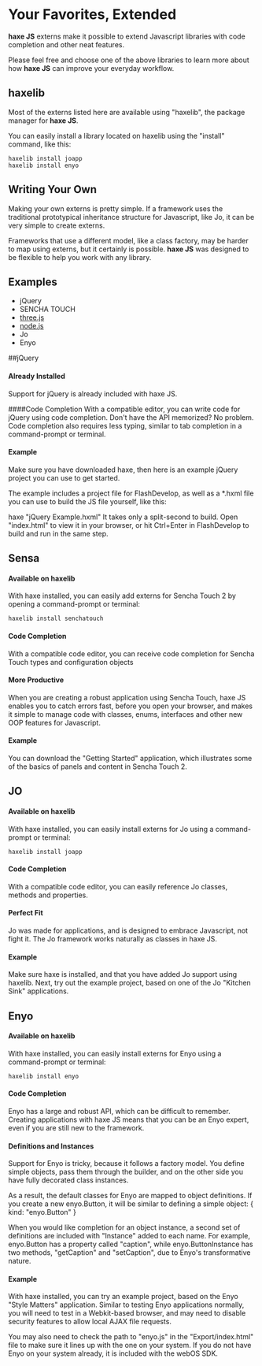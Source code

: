 # Your Favorites, Extended

**haxe JS** externs make it possible to extend Javascript libraries with code completion and other neat features.

Please feel free and choose one of the above libraries to learn more about how **haxe JS** can improve your everyday workflow.

## haxelib

Most of the externs listed here are available using "haxelib", the package manager for **haxe JS**.

You can easily install a library located on haxelib using the "install" command, like this:

	haxelib install joapp  
	haxelib install enyo  


## Writing Your Own

Making your own externs is pretty simple. If a framework uses the traditional prototypical inheritance structure for Javascript, like Jo, it can be very simple to create externs.

Frameworks that use a different model, like a class factory, may be harder to map using externs, but it certainly is possible. **haxe JS** was designed to be flexible to help you work with any library.


## Examples


* jQuery
* SENCHA TOUCH
* [three.js](https://github.com/labe-me/haxe-three.js)
* [node.js](http://matthijskamstra.github.io/haxenode/)
* Jo
* Enyo



##jQuery
#### Already Installed
Support for jQuery is already included with haxe JS.

####Code Completion
With a compatible editor, you can write code for jQuery using code completion. Don't have the API memorized? No problem. Code completion also requires less typing, similar to tab completion in a command-prompt or terminal.

#### Example
Make sure you have downloaded haxe, then here is an example jQuery project you can use to get started.

The example includes a project file for FlashDevelop, as well as a *.hxml file you can use to build the JS file yourself, like this:

haxe "jQuery Example.hxml"
It takes only a split-second to build. Open "index.html" to view it in your browser, or hit Ctrl+Enter in FlashDevelop to build and run in the same step.




## Sensa
#### Available on haxelib
With haxe installed, you can easily add externs for Sencha Touch 2 by opening a command-prompt or terminal:

	haxelib install senchatouch

#### Code Completion
With a compatible code editor, you can receive code completion for Sencha Touch types and configuration objects


#### More Productive
When you are creating a robust application using Sencha Touch, haxe JS enables you to catch errors fast, before you open your browser, and makes it simple to manage code with classes, enums, interfaces and other new OOP features for Javascript.

#### Example
You can download the "Getting Started" application, which illustrates some of the basics of panels and content in Sencha Touch 2.  

## JO

#### Available on haxelib
With haxe installed, you can easily install externs for Jo using a command-prompt or terminal:

	haxelib install joapp

#### Code Completion
With a compatible code editor, you can easily reference Jo classes, methods and properties.


#### Perfect Fit
Jo was made for applications, and is designed to embrace Javascript, not fight it. The Jo framework works naturally as classes in haxe JS.

#### Example
Make sure haxe is installed, and that you have added Jo support using haxelib. Next, try out the example project, based on one of the Jo "Kitchen Sink" applications.



## Enyo
#### Available on haxelib
With haxe installed, you can easily install externs for Enyo using a command-prompt or terminal:

	haxelib install enyo
	
#### Code Completion
Enyo has a large and robust API, which can be difficult to remember. Creating applications with haxe JS means that you can be an Enyo expert, even if you are still new to the framework.


#### Definitions and Instances
Support for Enyo is tricky, because it follows a factory model. You define simple objects, pass them through the builder, and on the other side you have fully decorated class instances.

As a result, the default classes for Enyo are mapped to object definitions. If you create a new enyo.Button, it will be similar to defining a simple object: { kind: "enyo.Button" }

When you would like completion for an object instance, a second set of definitions are included with "Instance" added to each name. For example, enyo.Button has a property called "caption", while enyo.ButtonInstance has two methods, "getCaption" and "setCaption", due to Enyo's transformative nature.

#### Example
With haxe installed, you can try an example project, based on the Enyo "Style Matters" application. Similar to testing Enyo applications normally, you will need to test in a Webkit-based browser, and may need to disable security features to allow local AJAX file requests.

You may also need to check the path to "enyo.js" in the "Export/index.html" file to make sure it lines up with the one on your system. If you do not have Enyo on your system already, it is included with the webOS SDK.
